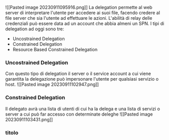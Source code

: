 ![[Pasted image 20230911095916.png]]
La delegation permette al web server di interpretare l'utente per accedere ai suoi file, facendo credere al file server che sia l'utente ad effettuare le azioni.
L'abilità di relay delle credenziali può essere data ad un account che abbia almeni un SPN.
I tipi di delegation ad oggi sono tre:
- Uncostrained Delegation
- Constrained Delegation
- Resource Based Constrained Delegation
### **Uncostrained Delegation**
Con questo tipo di delegation il server o il service account a cui viene garantita la delegazione può impersonare l'utente per qualsiasi servizio o host.
![[Pasted image 20230911102947.png]]
### **Constrained Delegation**
Il delegato avrà una lista di utenti di cui ha la delega e una lista di servizi o server a cui può far accesso con determinate deleghe
![[Pasted image 20230911103431.png]]
### **titolo**